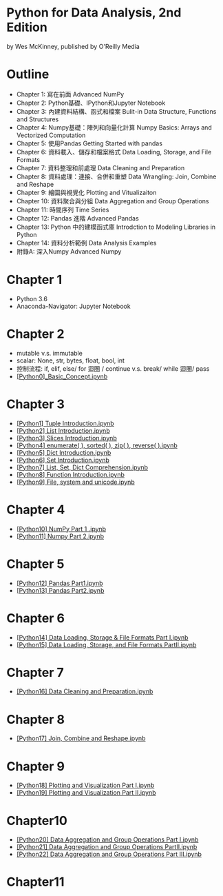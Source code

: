 # Python for Data Analysis, 2nd Edition
by Wes McKinney, published by O'Reilly Media

# Outline
-  Chapter 1: 寫在前面 Advanced NumPy
-  Chapter 2: Python基礎、IPython和Jupyter Notebook
-  Chapter 3: 內建資料結構、函式和檔案 Bulit-in Data Structure, Functions and Structures
-  Chapter 4: Numpy基礎：陣列和向量化計算 Numpy Basics: Arrays and Vectorized Computation
-  Chapter 5: 使用Pandas Getting Started with pandas
-  Chapter 6: 資料載入、儲存和檔案格式 Data Loading, Storage, and File Formats
-  Chapter 7: 資料整理和前處理 Data Cleaning and Preparation 
-  Chapter 8: 資料處理：連接、合併和重塑 Data Wrangling: Join, Combine and Reshape
-  Chapter 9: 繪圖與視覺化 Plotting and Vitualizaiton 
-  Chapter 10: 資料聚合與分組 Data Aggregation and Group Operations 
-  Chapter 11: 時間序列 Time Series
-  Chapter 12: Pandas 進階 Advanced Pandas 
-  Chapter 13: Python 中的建模函式庫 Introdction to Modeling Libraries in Python 
-  Chapter 14: 資料分析範例 Data Analysis Examples 
-  附錄A: 深入Numpy Advanced Numpy

# Chapter 1
- Python 3.6
- Anaconda-Navigator: Jupyter Notebook

# Chapter 2
- mutable v.s. immutable 
- scalar: None, str, bytes, float, bool, int
- 控制流程: if, elif, else/ for 迴圈 / continue v.s. break/ while 迴圈/ pass
- [[Python0]_Basic_Concept.ipynb ](https://github.com/Mercy-Lo/Learning-Python/blob/main/%5BPython0%5D_Basic_Concept.ipynb)

# Chapter 3
- [[Python1] Tuple Introduction.ipynb](https://github.com/Mercy-Lo/Learning-Python/blob/4a7fd7c9c062eef564c1aca692b72c46ac968dff/%5BPython1%5D%20Tuple%20Introduction.ipynb)
- [[Python2] List Introduction.ipynb](https://github.com/Mercy-Lo/Learning-Python/blob/4a7fd7c9c062eef564c1aca692b72c4[6ac968dff/%5BPython2%5D%20List%20Introduction.ipynb)
- [[Python3] Slices Introduction.ipynb](https://github.com/Mercy-Lo/Learning-Python/blob/main/%5BPython3%5D%20Slices%20Introduction.ipynb)
- [[Python4] enumerate( ), sorted( ), zip( ), reverse( ).ipynb](https://github.com/Mercy-Lo/Learning-Python/blob/main/%5BPython4%5D%20enumerate(%20)%2C%20sorted(%20)%2C%20zip(%20)%2C%20reverse(%20).ipynb)
- [[Python5] Dict Introduction.ipynb](https://github.com/Mercy-Lo/Learning-Python/blob/main/%5BPython5%5D%20Dict%20Introduction.ipynb)
- [[Python6] Set Introduction.ipynb](https://github.com/Mercy-Lo/Learning-Python/blob/main/%5BPython6%5D%20Set%20Introduction.ipynb)
- [[Python7] List, Set, Dict Comprehension.ipynb](https://github.com/Mercy-Lo/Learning-Python/blob/main/%5BPython7%5D%20List%2C%20Set%2C%20Dict%20Comprehension.ipynb)
- [[Python8] Function Introduction.ipynb](https://github.com/Mercy-Lo/Learning-Python/blob/main/%5BPython8%5D%20Function%20Introduction.ipynb)
- [[Python9] File, system and unicode.ipynb](https://github.com/Mercy-Lo/Learning-Python/blob/main/%5BPython9%5D%20File%2C%20system%20and%20unicode.ipynb)

# Chapter 4 
- [[Python10] NumPy Part 1 .ipynb](https://github.com/Mercy-Lo/Learning-Python/blob/main/%5BPython10%5D%20NumPy%20Part%201%20.ipynb)
- [[Python11] Numpy Part 2.ipynb](https://github.com/Mercy-Lo/Learning-Python/blob/main/%5BPython11%5D%20Numpy%20Part%202.ipynb)

# Chapter 5
- [[Python12] Pandas Part1.ipynb](https://github.com/Mercy-Lo/Learning-Python/blob/main/%5BPython12%5D%20Pandas%20Part1.ipynb)
- [[Python13] Pandas Part2.ipynb](https://github.com/Mercy-Lo/Learning-Python/blob/main/%5BPython13%5D%20Pandas%20Part2.ipynb)

# Chapter 6
- [[Python14] Data Loading, Storage & File Formats Part I.ipynb](https://github.com/Mercy-Lo/Learning-Python/blob/main/%5BPython14%5D%20Data%20Loading%2C%20Storage%20%26%20File%20Formats%20Part%20I.ipynb)
- [[Python15] Data Loading, Storage, and File Formats PartII.ipynb](https://github.com/Mercy-Lo/Learning-Python/blob/main/%5BPython15%5D%20Data%20Loading%2C%20Storage%2C%20and%20File%20Formats%20PartII.ipynb)

# Chapter 7
- [[Python16] Data Cleaning and Preparation.ipynb](https://github.com/Mercy-Lo/Learning-Python/blob/main/%5BPython16%5D%20Data%20Cleaning%20and%20Preparation.ipynb)

# Chapter 8
- [[Python17] Join, Combine and Reshape.ipynb](https://github.com/Mercy-Lo/Learning-Python/blob/main/%5BPython17%5D%20Join%2C%20Combine%20and%20Reshape.ipynb)

# Chapter 9
- [[Python18] Plotting and Visualization Part I.ipynb](https://github.com/Mercy-Lo/Learning-Python/blob/main/%5BPython18%5D%20Plotting%20and%20Visualization%20Part%20I.ipynb)
- [[Python19] Plotting and Visualization Part II.ipynb](https://github.com/Mercy-Lo/Learning-Python/blob/main/%5BPython19%5D%20Plotting%20and%20Visualization%20Part%20II.ipynb)

# Chapter10
- [[Python20] Data Aggregation and Group Operations Part I.ipynb](https://github.com/Mercy-Lo/Learning-Python/blob/main/%5BPython20%5D%20Data%20Aggregation%20and%20Group%20Operations%20Part%20I.ipynb)
- [[Python21] Data Aggregation and Group Operations PartII.ipynb](https://github.com/Mercy-Lo/Learning-Python/blob/main/%5BPython21%5D%20Data%20Aggregation%20and%20Group%20Operations%20PartII.ipynb)
- [[Python22] Data Aggregation and Group Operations Part III.ipynb](https://github.com/Mercy-Lo/Learning-Python/blob/main/%5BPython22%5D%20Data%20Aggregation%20and%20Group%20Operations%20Part%20III.ipynb)

# Chapter11

<!---
Mercy-Lo/Mercy-Lo is a ✨ special ✨ repository because its `README.md` (this file) appears on your GitHub profile.
You can click the Preview link to take a look at your changes.
--->
